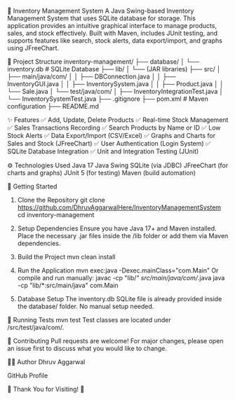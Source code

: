 🛒 Inventory Management System
A Java Swing-based Inventory Management System that uses SQLite database for storage.
This application provides an intuitive graphical interface to manage products, sales, and stock effectively.
Built with Maven, includes JUnit testing, and supports features like search, stock alerts, data export/import, and graphs using JFreeChart.

📂 Project Structure
inventory-management/
├── database/
│   └── inventory.db            # SQLite Database
├── lib/
│   └── (JAR libraries)
├── src/
│   ├── main/java/com/
│   │   ├── DBConnection.java
│   │   ├── InventoryGUI.java
│   │   ├── InventorySystem.java
│   │   ├── Product.java
│   │   └── Sale.java
│   └── test/java/com/
│       ├── InventoryIntegrationTest.java
│       └── InventorySystemTest.java
├── .gitignore
├── pom.xml                     # Maven configuration
├── README.md



✨ Features
✅ Add, Update, Delete Products
✅ Real-time Stock Management
✅ Sales Transactions Recording
✅ Search Products by Name or ID
✅ Low Stock Alerts
✅ Data Export/Import (CSV/Excel)
✅ Graphs and Charts for Sales and Stock (JFreeChart)
✅ User Authentication (Login System)
✅ SQLite Database Integration
✅ Unit and Integration Testing (JUnit)


⚙️ Technologies Used
Java 17
Java Swing
SQLite (via JDBC)
JFreeChart (for charts and graphs)
JUnit 5 (for testing)
Maven (build automation)


🚀 Getting Started
1. Clone the Repository
git clone https://github.com/DhruvAggarwalHere/InventoryManagementSystem
cd inventory-management

2. Setup Dependencies
Ensure you have Java 17+ and Maven installed.
Place the necessary .jar files inside the /lib folder or add them via Maven dependencies.

3. Build the Project
mvn clean install

4. Run the Application
mvn exec:java -Dexec.mainClass="com.Main"
Or compile and run manually:
javac -cp "lib/*" src/main/java/com/*.java
java -cp "lib/*:src/main/java" com.Main

5. Database Setup
The inventory.db SQLite file is already provided inside the database/ folder.
No manual setup needed.

🧪 Running Tests
mvn test
Test classes are located under /src/test/java/com/.

🤝 Contributing
Pull requests are welcome! For major changes, please open an issue first to discuss what you would like to change.

👨‍💻 Author
Dhruv Aggarwal

GitHub Profile

🚀 Thank You for Visiting! 🚀

